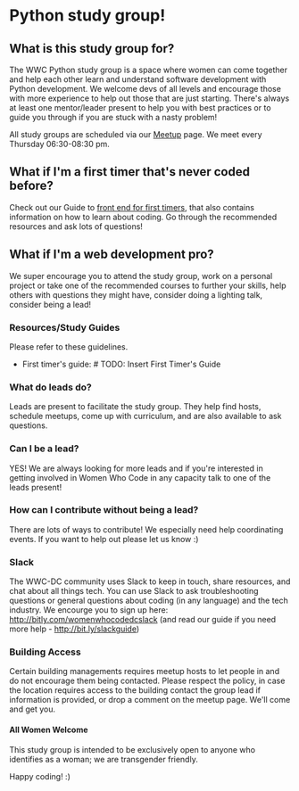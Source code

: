 # Python study group!

## What is this study group for?

The WWC Python study group is a space where women can come together and help each other learn and understand software development with Python development. We welcome devs of all levels and encourage those with more experience to help out those that are just starting. There's always at least one mentor/leader present to help you with best practices or to guide you through if you are stuck with a nasty problem!

All study groups are scheduled via our [Meetup](http://www.meetup.com/Women-Who-Code-DC/) page. We meet every Thursday 06:30-08:30 pm. 

## What if I'm a first timer that's never coded before?

Check out our Guide to [front end for first timers](https://github.com/womenwhocodedc/organization/blob/master/learning-resources/python/first_timers_guide.md), that also contains information on how to learn about coding. Go through the recommended resources and ask lots of questions!

## What if I'm a web development pro?

We super encourage you to attend the study group, work on a personal project or take one of the recommended courses to further your skills, help others with questions they might have, consider doing a lighting talk, consider being a lead!

### Resources/Study Guides
Please refer to these guidelines.

* First timer's guide: # TODO: Insert First Timer's Guide 

### What do leads do?

Leads are present to facilitate the study group. They help find hosts, schedule meetups, come up with curriculum, and are also available to ask questions.

### Can I be a lead?

YES! We are always looking for more leads and if you're interested in getting involved in Women Who Code in any capacity talk to one of the leads present!

### How can I contribute without being a lead?

There are lots of ways to contribute! We especially need help coordinating events. If you want to help out please let us know :)

### Slack

The WWC-DC community uses Slack to keep in touch, share resources, and chat about all things tech. You can use Slack to ask troubleshooting questions or general questions about coding (in any language) and the tech industry. We encourge you to sign up here:  http://bitly.com/womenwhocodedcslack (and read our guide if you need more help - http://bit.ly/slackguide)

### Building Access

Certain building managements requires meetup hosts to let people in and do not encourage them being contacted. Please respect the policy, in case the location requires access to the building contact the group lead if information is provided, or drop a comment on the meetup page. We'll come and get you.

#### All Women Welcome

This study group is intended to be exclusively open to anyone who identifies as a woman; we are transgender friendly.

Happy coding! :) 
